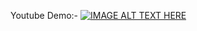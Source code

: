 Youtube Demo:-
[![IMAGE ALT TEXT HERE](https://img.youtube.com/vi/wHwq-MsZXcQ/0.jpg)](https://www.youtube.com/watch?v=wHwq-MsZXcQ)
